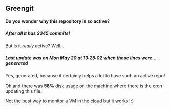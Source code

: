 ## Greengit

#### Do you wonder why this repository is so active?

##### After all it has 2345 commits!

But is it *really* active? Well...

##### Last update was on Mon May 20 at 13:25:02 when those lines were... generated

Yes, generated, because it certainly helps a lot to have such an active repo!

Oh and there was **58%** disk usage on the machine
where there is the cron updating this file.

Not the best way to monitor a VM in the cloud but it works! :)
